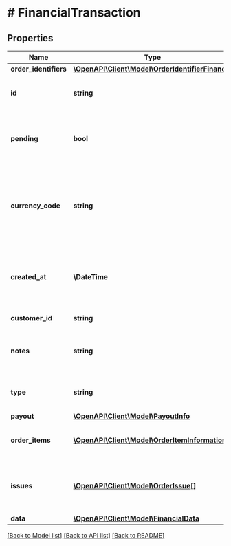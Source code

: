 # # FinancialTransaction

## Properties

Name | Type | Description | Notes
------------ | ------------- | ------------- | -------------
**order_identifiers** | [**\OpenAPI\Client\Model\OrderIdentifierFinance**](OrderIdentifierFinance.md) |  |
**id** | **string** | External financial transaction identifier. |
**pending** | **bool** | Whether the transaction can be updated in the future. |
**currency_code** | **string** | The 3-letter currency code (ISO 4217) to use for all monetary values in this order. |
**created_at** | **\DateTime** | The date (in UTC) when the financial transaction was created. |
**customer_id** | **string** | Customer identifier. | [optional]
**notes** | **string** | General notes about the financial transaction. | [optional]
**type** | **string** | Financial transaction operation type. |
**payout** | [**\OpenAPI\Client\Model\PayoutInfo**](PayoutInfo.md) |  | [optional]
**order_items** | [**\OpenAPI\Client\Model\OrderItemInformation[]**](OrderItemInformation.md) | Detailed financial per order item. | [optional]
**issues** | [**\OpenAPI\Client\Model\OrderIssue[]**](OrderIssue.md) | List of issues that might have happened with the order. | [optional]
**data** | [**\OpenAPI\Client\Model\FinancialData**](FinancialData.md) |  |

[[Back to Model list]](../../README.md#models) [[Back to API list]](../../README.md#endpoints) [[Back to README]](../../README.md)
